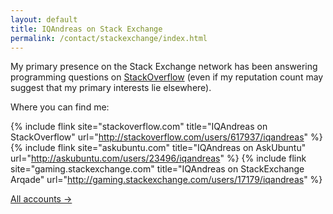 ```yaml
---
layout: default
title: IQAndreas on Stack Exchange
permalink: /contact/stackexchange/index.html
---
```


My primary presence on the Stack Exchange network has been answering programming questions on [StackOverflow](http://stackoverflow.com/) (even if my reputation count may suggest that my primary interests lie elsewhere).

Where you can find me:

{% include flink site="stackoverflow.com" title="IQAndreas on StackOverflow" url="http://stackoverflow.com/users/617937/iqandreas" %}
{% include flink site="askubuntu.com" title="IQAndreas on AskUbuntu" url="http://askubuntu.com/users/23496/iqandreas" %}
{% include flink site="gaming.stackexchange.com" title="IQAndreas on StackExchange Arqade" url="http://gaming.stackexchange.com/users/17179/iqandreas" %}

<a href="http://stackexchange.com/users/306917/iqandreas?tab=accounts" class="more">All accounts &rarr;</a>

